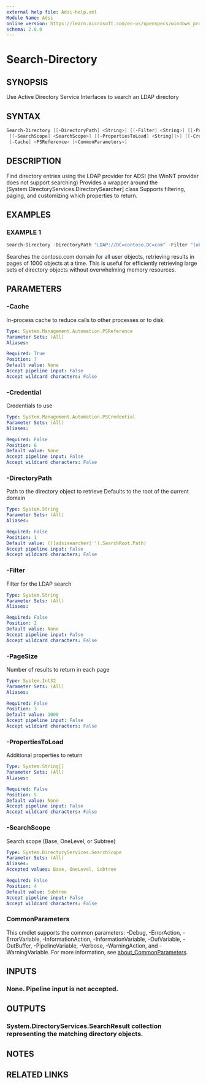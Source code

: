 ```yaml
---
external help file: Adsi-help.xml
Module Name: Adsi
online version: https://learn.microsoft.com/en-us/openspecs/windows_protocols/ms-dtyp/11e1608c-6169-4fbc-9c33-373fc9b224f4#Appendix_A_34
schema: 2.0.0
---
```


# Search-Directory

## SYNOPSIS
Use Active Directory Service Interfaces to search an LDAP directory

## SYNTAX

```powershell
Search-Directory [[-DirectoryPath] <String>] [[-Filter] <String>] [[-PageSize] <Int32>]
 [[-SearchScope] <SearchScope>] [[-PropertiesToLoad] <String[]>] [[-Credential] <PSCredential>]
 [-Cache] <PSReference> [<CommonParameters>]
```

## DESCRIPTION
Find directory entries using the LDAP provider for ADSI (the WinNT provider does not support searching)
Provides a wrapper around the \[System.DirectoryServices.DirectorySearcher\] class
Supports filtering, paging, and customizing which properties to return.

## EXAMPLES

### EXAMPLE 1
```powershell
Search-Directory -DirectoryPath "LDAP://DC=contoso,DC=com" -Filter "(objectClass=user)" -PageSize 1000 -Cache $Cache
```

Searches the contoso.com domain for all user objects, retrieving results in pages of 1000 objects at a time.
This is useful for efficiently retrieving large sets of directory objects without overwhelming memory resources.

## PARAMETERS

### -Cache
In-process cache to reduce calls to other processes or to disk

```yaml
Type: System.Management.Automation.PSReference
Parameter Sets: (All)
Aliases:

Required: True
Position: 7
Default value: None
Accept pipeline input: False
Accept wildcard characters: False
```

### -Credential
Credentials to use

```yaml
Type: System.Management.Automation.PSCredential
Parameter Sets: (All)
Aliases:

Required: False
Position: 6
Default value: None
Accept pipeline input: False
Accept wildcard characters: False
```

### -DirectoryPath
Path to the directory object to retrieve
Defaults to the root of the current domain

```yaml
Type: System.String
Parameter Sets: (All)
Aliases:

Required: False
Position: 1
Default value: (([adsisearcher]'').SearchRoot.Path)
Accept pipeline input: False
Accept wildcard characters: False
```

### -Filter
Filter for the LDAP search

```yaml
Type: System.String
Parameter Sets: (All)
Aliases:

Required: False
Position: 2
Default value: None
Accept pipeline input: False
Accept wildcard characters: False
```

### -PageSize
Number of results to return in each page

```yaml
Type: System.Int32
Parameter Sets: (All)
Aliases:

Required: False
Position: 3
Default value: 1000
Accept pipeline input: False
Accept wildcard characters: False
```

### -PropertiesToLoad
Additional properties to return

```yaml
Type: System.String[]
Parameter Sets: (All)
Aliases:

Required: False
Position: 5
Default value: None
Accept pipeline input: False
Accept wildcard characters: False
```

### -SearchScope
Search scope (Base, OneLevel, or Subtree)

```yaml
Type: System.DirectoryServices.SearchScope
Parameter Sets: (All)
Aliases:
Accepted values: Base, OneLevel, Subtree

Required: False
Position: 4
Default value: Subtree
Accept pipeline input: False
Accept wildcard characters: False
```

### CommonParameters
This cmdlet supports the common parameters: -Debug, -ErrorAction, -ErrorVariable, -InformationAction, -InformationVariable, -OutVariable, -OutBuffer, -PipelineVariable, -Verbose, -WarningAction, and -WarningVariable. For more information, see [about_CommonParameters](http://go.microsoft.com/fwlink/?LinkID=113216).

## INPUTS

### None. Pipeline input is not accepted.
## OUTPUTS

### System.DirectoryServices.SearchResult collection representing the matching directory objects.
## NOTES

## RELATED LINKS

